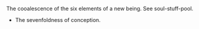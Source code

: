 The cooalescence of the six elements of a new being. See soul-stuff-pool.
- The sevenfoldness of conception. 